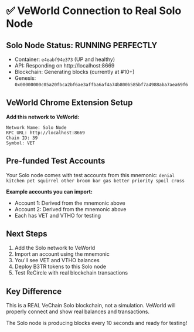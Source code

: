 # ✅ VeWorld Connection to Real Solo Node

## Solo Node Status: RUNNING PERFECTLY
- Container: `e4eabf94e373` (UP and healthy)
- API: Responding on http://localhost:8669
- Blockchain: Generating blocks (currently at #10+)
- Genesis: `0x00000000c05a20fbca2bf6ae3affba6af4a74b800b585bf7a4988aba7aea69f6`

## VeWorld Chrome Extension Setup

**Add this network to VeWorld:**
```
Network Name: Solo Node
RPC URL: http://localhost:8669
Chain ID: 39
Symbol: VET
```

## Pre-funded Test Accounts
Your Solo node comes with test accounts from this mnemonic:
`denial kitchen pet squirrel other broom bar gas better priority spoil cross`

**Example accounts you can import:**
- Account 1: Derived from the mnemonic above
- Account 2: Derived from the mnemonic above
- Each has VET and VTHO for testing

## Next Steps
1. Add the Solo network to VeWorld
2. Import an account using the mnemonic
3. You'll see VET and VTHO balances
4. Deploy B3TR tokens to this Solo node
5. Test ReCircle with real blockchain transactions

## Key Difference
This is a REAL VeChain Solo blockchain, not a simulation. VeWorld will properly connect and show real balances and transactions.

The Solo node is producing blocks every 10 seconds and ready for testing!